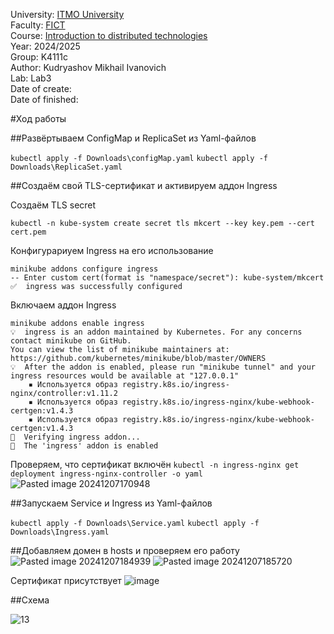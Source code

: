 University: [ITMO University](https://itmo.ru/ru/)  
Faculty: [FICT](https://fict.itmo.ru)  
Course: [Introduction to distributed technologies](https://github.com/itmo-ict-faculty/introduction-to-distributed-technologies)  
Year: 2024/2025  
Group: K4111c  
Author: Kudryashov Mikhail Ivanovich  
Lab: Lab3  
Date of create:   
Date of finished:   
 
#Ход работы

##Развёртываем ConfigMap и ReplicaSet из Yaml-файлов

`kubectl apply -f Downloads\configMap.yaml`
`kubectl apply -f Downloads\ReplicaSet.yaml`

##Создаём свой TLS-сертификат и активируем аддон Ingress

Создаём TLS secret 
```
kubectl -n kube-system create secret tls mkcert --key key.pem --cert cert.pem
```
Конфигурариуем Ingress на его использование
```
minikube addons configure ingress
-- Enter custom cert(format is "namespace/secret"): kube-system/mkcert
✅  ingress was successfully configured
```
Включаем аддон Ingress 
```
minikube addons enable ingress
💡  ingress is an addon maintained by Kubernetes. For any concerns contact minikube on GitHub.
You can view the list of minikube maintainers at: https://github.com/kubernetes/minikube/blob/master/OWNERS
💡  After the addon is enabled, please run "minikube tunnel" and your ingress resources would be available at "127.0.0.1"
    ▪ Используется образ registry.k8s.io/ingress-nginx/controller:v1.11.2
    ▪ Используется образ registry.k8s.io/ingress-nginx/kube-webhook-certgen:v1.4.3
    ▪ Используется образ registry.k8s.io/ingress-nginx/kube-webhook-certgen:v1.4.3
🔎  Verifying ingress addon...
🌟  The 'ingress' addon is enabled
```
Проверяем, что сертификат включён
`kubectl -n ingress-nginx get deployment ingress-nginx-controller -o yaml`
![Pasted image 20241207170948](https://github.com/user-attachments/assets/5ca2b9d3-cd4c-4bee-81a9-5e97b84d73d0)

##Запускаем Service и Ingress из Yaml-файлов

`kubectl apply -f Downloads\Service.yaml`
`kubectl apply -f Downloads\Ingress.yaml`

##Добавляем домен в hosts и проверяем его работу
![Pasted image 20241207184939](https://github.com/user-attachments/assets/2b30dec3-917e-47a1-b0e2-6da99d10e6d4)
![Pasted image 20241207185720](https://github.com/user-attachments/assets/55103b2b-cbd4-4f04-8862-d2e14253354d)

Сертификат присутствует
![image](https://github.com/user-attachments/assets/8dae265a-c3ba-40c4-b6c9-25b880815b2c)

##Схема

![13](https://github.com/user-attachments/assets/610c601a-8e60-4f71-8b6f-e96541d55e10)


